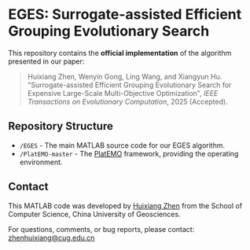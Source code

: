 # EGES: Surrogate-assisted Efficient Grouping Evolutionary Search

This repository contains the **official implementation** of the algorithm presented in our paper:

> Huixiang Zhen, Wenyin Gong, Ling Wang, and Xiangyun Hu. "Surrogate-assisted Efficient Grouping Evolutionary Search for Expensive Large-Scale Multi-Objective Optimization", *IEEE Transactions on Evolutionary Computation*, 2025 (Accepted).

## Repository Structure
- `/EGES` - The main MATLAB source code for our EGES algorithm.
- `/PlatEMO-master` - The [PlatEMO](https://github.com/BIMK/PlatEMO) framework, providing the operating environment.

## Contact
This MATLAB code was developed by [Huixiang Zhen](https://github.com/zhenhuixiang) from the School of Computer Science, China University of Geosciences.

For questions, comments, or bug reports, please contact: zhenhuixiang@cug.edu.cn